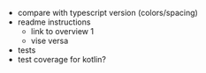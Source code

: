 - compare with typescript version (colors/spacing)
- readme instructions
    - link to overview 1
    - vise versa
- tests
- test coverage for kotlin?
